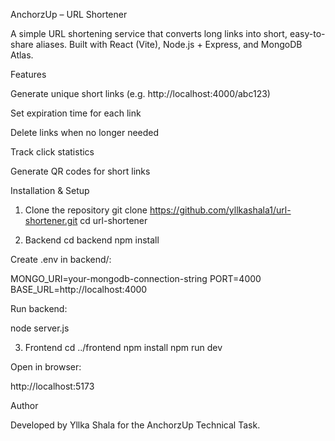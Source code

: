 AnchorzUp – URL Shortener

A simple URL shortening service that converts long links into short, easy-to-share aliases. Built with React (Vite), Node.js + Express, and MongoDB Atlas.

Features

Generate unique short links (e.g. http://localhost:4000/abc123)

Set expiration time for each link

Delete links when no longer needed

Track click statistics

Generate QR codes for short links

Installation & Setup

1. Clone the repository
git clone https://github.com/yllkashala1/url-shortener.git
cd url-shortener

2. Backend
cd backend
npm install


Create .env in backend/:

MONGO_URI=your-mongodb-connection-string
PORT=4000
BASE_URL=http://localhost:4000


Run backend:

node server.js

3. Frontend
cd ../frontend
npm install
npm run dev


Open in browser:

http://localhost:5173

Author

Developed by Yllka Shala for the AnchorzUp Technical Task.
